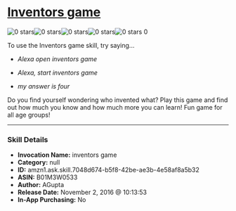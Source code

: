 # [Inventors game](http://alexa.amazon.com/#skills/amzn1.ask.skill.7048d674-b5f8-42be-ae3b-4e58af8a5b32)
![0 stars](../../images/ic_star_border_black_18dp_1x.png)![0 stars](../../images/ic_star_border_black_18dp_1x.png)![0 stars](../../images/ic_star_border_black_18dp_1x.png)![0 stars](../../images/ic_star_border_black_18dp_1x.png)![0 stars](../../images/ic_star_border_black_18dp_1x.png) 0

To use the Inventors game skill, try saying...

* *Alexa open inventors game*

* *Alexa, start inventors game*

* *my answer is four*

Do you find yourself wondering who invented what? Play this game and find out how much you know and how much more you can learn! Fun game for all age groups!

***

### Skill Details

* **Invocation Name:** inventors game
* **Category:** null
* **ID:** amzn1.ask.skill.7048d674-b5f8-42be-ae3b-4e58af8a5b32
* **ASIN:** B01M3W0533
* **Author:** AGupta
* **Release Date:** November 2, 2016 @ 10:13:53
* **In-App Purchasing:** No
